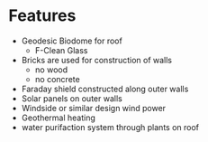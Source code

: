 # Features

* Geodesic Biodome for roof
    * F-Clean Glass
* Bricks are used for construction of walls
    * no wood
    * no concrete
* Faraday shield constructed along outer walls
* Solar panels on outer walls
* Windside or similar design wind power
* Geothermal heating
* water purifaction system through plants on roof
